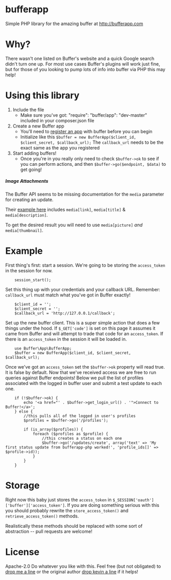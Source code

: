 bufferapp
=============

Simple PHP library for the amazing buffer at http://bufferapp.com

# Why?

There wasn't one listed on Buffer's website and a quick Google search didn't turn one up.
For most use cases Buffer's plugins will work just fine, but for those of you looking to pump lots of info into buffer via PHP this may help!

# Using this library

1. Include the file
	- Make sure you've got: "require": "buffer/app": "dev-master" included in your composer.json file
2. Create a new Buffer app
	- You'll need to [register an app](http://bufferapp.com/developers/api) with buffer before you can begin
	- Initialize like this `$buffer = new BufferApp($client_id, $client_secret, $callback_url);` The `callback_url` needs to be the exact same as the app you registered
3. Start adding buffers!
	- Once you're in you really only need to check `$buffer->ok` to see if you can perform actions, and then `$buffer->go($endpoint, $data)` to get going!

##### Image Attachments

The Buffer API seems to be missing documentation for the `media` parameter for creating an update.

Their [example here](http://bufferapp.com/developers/api/updates#updatescreate) includes `media[link]`, `media[title]` & `media[description]`.

To get the desired result you will need to use `media[picture]` _and_ `media[thumbnail]`.



# Example

First thing's first: start a session.
We're going to be storing the `access_token` in the session for now.

		session_start();

Set this thing up with your credentials and your callback URL. Remember: `callback_url` must match what you've got in Buffer exactly!

		$client_id = '';
		$client_secret = '';
		$callback_url = 'http://127.0.0.1/callback';

Set up the new buffer client. This is a super simple action that does a few things under the hood.
If `$_GET['code']` is set on this page it assumes it came from Buffer and will attempt to trade that code for an `access_token`. If there is an `access_token` in the session it will be loaded in.


		use Buffer\App\BufferApp;
		$buffer = new BufferApp($client_id, $client_secret, $callback_url);

Once we've got an `access_token` set the `$buffer->ok` property will read true. It is false by default.
Now that we've received access we are free to run queries against Buffer endpoints! Below we pull the list of profiles associated with the logged in buffer user and submit a test update to each one.

		if (!$buffer->ok) {
			echo '<a href="' . $buffer->get_login_url() . '">Connect to Buffer!</a>';
		} else {
			//this pulls all of the logged in user's profiles
			$profiles = $buffer->go('/profiles');

			if (is_array($profiles)) {
				foreach ($profiles as $profile) {
					//this creates a status on each one
					$buffer->go('/updates/create', array('text' => 'My first status update from bufferapp-php worked!', 'profile_ids[]' => $profile->id));
				}
			}
		}

# Storage

Right now this baby just stores the `access_token` in `$_SESSION['oauth']['buffer']['access_token']`. If you are doing something serious with this you should probably rewrite the `store_access_token()` and `retrieve_access_token()` methods.

Realistically these methods should be replaced with some sort of abstraction -- pull requests are welcome!

# License
Apache-2.0
Do whatever you like with this.
Feel free (but not obligated) to [drop me a line](http://preilly.me) or the original author [drop kevin a line](http://kevin.fm) if it helps!

